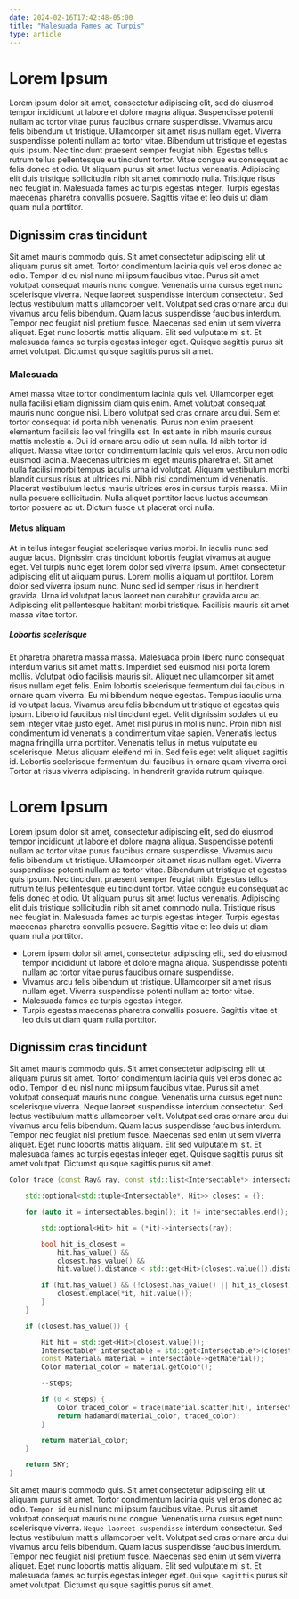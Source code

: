 ```yaml
---
date: 2024-02-16T17:42:48-05:00
title: "Malesuada Fames ac Turpis"
type: article
---
```


# Lorem Ipsum

Lorem ipsum dolor sit amet, consectetur adipiscing elit, sed do eiusmod tempor incididunt ut labore et dolore magna aliqua. Suspendisse potenti nullam ac tortor vitae purus faucibus ornare suspendisse. Vivamus arcu felis bibendum ut tristique. Ullamcorper sit amet risus nullam eget. Viverra suspendisse potenti nullam ac tortor vitae. Bibendum ut tristique et egestas quis ipsum. Nec tincidunt praesent semper feugiat nibh. Egestas tellus rutrum tellus pellentesque eu tincidunt tortor. Vitae congue eu consequat ac felis donec et odio. Ut aliquam purus sit amet luctus venenatis. Adipiscing elit duis tristique sollicitudin nibh sit amet commodo nulla. Tristique risus nec feugiat in. Malesuada fames ac turpis egestas integer. Turpis egestas maecenas pharetra convallis posuere. Sagittis vitae et leo duis ut diam quam nulla porttitor.

## Dignissim cras tincidunt

Sit amet mauris commodo quis. Sit amet consectetur adipiscing elit ut aliquam purus sit amet. Tortor condimentum lacinia quis vel eros donec ac odio. Tempor id eu nisl nunc mi ipsum faucibus vitae. Purus sit amet volutpat consequat mauris nunc congue. Venenatis urna cursus eget nunc scelerisque viverra. Neque laoreet suspendisse interdum consectetur. Sed lectus vestibulum mattis ullamcorper velit. Volutpat sed cras ornare arcu dui vivamus arcu felis bibendum. Quam lacus suspendisse faucibus interdum. Tempor nec feugiat nisl pretium fusce. Maecenas sed enim ut sem viverra aliquet. Eget nunc lobortis mattis aliquam. Elit sed vulputate mi sit. Et malesuada fames ac turpis egestas integer eget. Quisque sagittis purus sit amet volutpat. Dictumst quisque sagittis purus sit amet.

### Malesuada

Amet massa vitae tortor condimentum lacinia quis vel. Ullamcorper eget nulla facilisi etiam dignissim diam quis enim. Amet volutpat consequat mauris nunc congue nisi. Libero volutpat sed cras ornare arcu dui. Sem et tortor consequat id porta nibh venenatis. Purus non enim praesent elementum facilisis leo vel fringilla est. In est ante in nibh mauris cursus mattis molestie a. Dui id ornare arcu odio ut sem nulla. Id nibh tortor id aliquet. Massa vitae tortor condimentum lacinia quis vel eros. Arcu non odio euismod lacinia. Maecenas ultricies mi eget mauris pharetra et. Sit amet nulla facilisi morbi tempus iaculis urna id volutpat. Aliquam vestibulum morbi blandit cursus risus at ultrices mi. Nibh nisl condimentum id venenatis. Placerat vestibulum lectus mauris ultrices eros in cursus turpis massa. Mi in nulla posuere sollicitudin. Nulla aliquet porttitor lacus luctus accumsan tortor posuere ac ut. Dictum fusce ut placerat orci nulla.

#### Metus aliquam

At in tellus integer feugiat scelerisque varius morbi. In iaculis nunc sed augue lacus. Dignissim cras tincidunt lobortis feugiat vivamus at augue eget. Vel turpis nunc eget lorem dolor sed viverra ipsum. Amet consectetur adipiscing elit ut aliquam purus. Lorem mollis aliquam ut porttitor. Lorem dolor sed viverra ipsum nunc. Nunc sed id semper risus in hendrerit gravida. Urna id volutpat lacus laoreet non curabitur gravida arcu ac. Adipiscing elit pellentesque habitant morbi tristique. Facilisis mauris sit amet massa vitae tortor.

##### Lobortis scelerisque

Et pharetra pharetra massa massa. Malesuada proin libero nunc consequat interdum varius sit amet mattis. Imperdiet sed euismod nisi porta lorem mollis. Volutpat odio facilisis mauris sit. Aliquet nec ullamcorper sit amet risus nullam eget felis. Enim lobortis scelerisque fermentum dui faucibus in ornare quam viverra. Eu mi bibendum neque egestas. Tempus iaculis urna id volutpat lacus. Vivamus arcu felis bibendum ut tristique et egestas quis ipsum. Libero id faucibus nisl tincidunt eget. Velit dignissim sodales ut eu sem integer vitae justo eget. Amet nisl purus in mollis nunc. Proin nibh nisl condimentum id venenatis a condimentum vitae sapien. Venenatis lectus magna fringilla urna porttitor. Venenatis tellus in metus vulputate eu scelerisque. Metus aliquam eleifend mi in. Sed felis eget velit aliquet sagittis id. Lobortis scelerisque fermentum dui faucibus in ornare quam viverra orci. Tortor at risus viverra adipiscing. In hendrerit gravida rutrum quisque.

# Lorem Ipsum

Lorem ipsum dolor sit amet, consectetur adipiscing elit, sed do eiusmod tempor incididunt ut labore et dolore magna aliqua. Suspendisse potenti nullam ac tortor vitae purus faucibus ornare suspendisse. Vivamus arcu felis bibendum ut tristique. Ullamcorper sit amet risus nullam eget. Viverra suspendisse potenti nullam ac tortor vitae. Bibendum ut tristique et egestas quis ipsum. Nec tincidunt praesent semper feugiat nibh. Egestas tellus rutrum tellus pellentesque eu tincidunt tortor. Vitae congue eu consequat ac felis donec et odio. Ut aliquam purus sit amet luctus venenatis. Adipiscing elit duis tristique sollicitudin nibh sit amet commodo nulla. Tristique risus nec feugiat in. Malesuada fames ac turpis egestas integer. Turpis egestas maecenas pharetra convallis posuere. Sagittis vitae et leo duis ut diam quam nulla porttitor.

- Lorem ipsum dolor sit amet, consectetur adipiscing elit, sed do eiusmod tempor incididunt ut labore et dolore magna aliqua. Suspendisse potenti nullam ac tortor vitae purus faucibus ornare suspendisse.
- Vivamus arcu felis bibendum ut tristique. Ullamcorper sit amet risus nullam eget. Viverra suspendisse potenti nullam ac tortor vitae.
- Malesuada fames ac turpis egestas integer.
- Turpis egestas maecenas pharetra convallis posuere. Sagittis vitae et leo duis ut diam quam nulla porttitor.

## Dignissim cras tincidunt

Sit amet mauris commodo quis. Sit amet consectetur adipiscing elit ut aliquam purus sit amet. Tortor condimentum lacinia quis vel eros donec ac odio. Tempor id eu nisl nunc mi ipsum faucibus vitae. Purus sit amet volutpat consequat mauris nunc congue. Venenatis urna cursus eget nunc scelerisque viverra. Neque laoreet suspendisse interdum consectetur. Sed lectus vestibulum mattis ullamcorper velit. Volutpat sed cras ornare arcu dui vivamus arcu felis bibendum. Quam lacus suspendisse faucibus interdum. Tempor nec feugiat nisl pretium fusce. Maecenas sed enim ut sem viverra aliquet. Eget nunc lobortis mattis aliquam. Elit sed vulputate mi sit. Et malesuada fames ac turpis egestas integer eget. Quisque sagittis purus sit amet volutpat. Dictumst quisque sagittis purus sit amet.

```C++
Color trace (const Ray& ray, const std::list<Intersectable*> intersectables, int steps) {

    std::optional<std::tuple<Intersectable*, Hit>> closest = {};

    for (auto it = intersectables.begin(); it != intersectables.end(); ++it) {

        std::optional<Hit> hit = (*it)->intersects(ray);

        bool hit_is_closest =
            hit.has_value() &&
            closest.has_value() &&
            hit.value().distance < std::get<Hit>(closest.value()).distance;

        if (hit.has_value() && (!closest.has_value() || hit_is_closest)) {
            closest.emplace(*it, hit.value());
        }
    }

    if (closest.has_value()) {

        Hit hit = std::get<Hit>(closest.value());
        Intersectable* intersectable = std::get<Intersectable*>(closest.value()); // A very long comment to trigger the overflow feature thing to make sure its working and is not not working and stuff.
        const Material& material = intersectable->getMaterial();
        Color material_color = material.getColor();

        --steps;

        if (0 < steps) {
            Color traced_color = trace(material.scatter(hit), intersectables, steps);
            return hadamard(material_color, traced_color);
        }

        return material_color;
    }

    return SKY;
}
```

Sit amet mauris commodo quis. Sit amet consectetur adipiscing elit ut aliquam purus sit amet. Tortor condimentum lacinia quis vel eros donec ac odio. `Tempor id` eu nisl nunc mi ipsum faucibus vitae. Purus sit amet volutpat consequat mauris nunc congue. Venenatis urna cursus eget nunc scelerisque viverra. `Neque laoreet suspendisse` interdum consectetur. Sed lectus vestibulum mattis ullamcorper velit. Volutpat sed cras ornare arcu dui vivamus arcu felis bibendum. Quam lacus suspendisse faucibus interdum. Tempor nec feugiat nisl pretium fusce. Maecenas sed enim ut sem viverra aliquet. Eget nunc lobortis mattis aliquam. Elit sed vulputate mi sit. Et malesuada fames ac turpis egestas integer eget. `Quisque sagittis` purus sit amet volutpat. Dictumst quisque sagittis purus sit amet.
